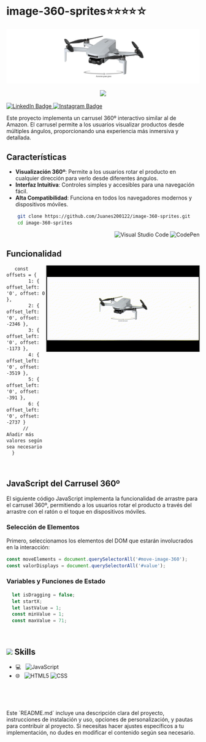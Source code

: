 # image-360-sprites⭐⭐⭐⭐☆

![Banner](image/cap/cap-image.PNG)
<p align="center" style="color: white;">
    <img src="https://profile-counter.glitch.me/Juanes200122/count.svg" />
</p>


<p>
    <a href="https://www.linkedin.com/in/juan-estaban-ar%C3%A9valo-056bab240/" target="_blank" rel="Linkedin">
      <img src="https://img.shields.io/badge/-@JuanEsteban-0077B5?style=flat-square&amp;labelColor=0077B5&amp;logo=LinkedIn&amp;link=https://www.linkedin.com/in/juan-estaban-ar%C3%A9valo-056bab240/" alt="LinkedIn Badge">
    </a> 
    <a href="https://www.instagram.com/jeacsi.official_022?igsh=MWJ6MHRwcnhoZXVxbQ==" target="_blank" rel="Instagram">
      <img src="https://img.shields.io/badge/-@jeacsi.official_022-purple?style=flat&logo=instagram&logoColor=white&link=https://www.instagram.com/jeacsi.official_022?igsh=MWJ6MHRwcnhoZXVxbQ==" alt="Instagram Badge">
    </a>
</p>
<p>Este proyecto implementa un carrusel 360º interactivo similar al de Amazon. El carrusel permite a los usuarios visualizar productos desde múltiples ángulos, proporcionando una experiencia más inmersiva y detallada.</p>

## Características

- **Visualización 360º**: Permite a los usuarios rotar el producto en cualquier dirección para verlo desde diferentes ángulos.
- **Interfaz Intuitiva**: Controles simples y accesibles para una navegación fácil.
- **Alta Compatibilidad**: Funciona en todos los navegadores modernos y dispositivos móviles.

```bash
    git clone https://github.com/Juanes200122/image-360-sprites.git
    cd image-360-sprites
```
<div align="right">
    
![Visual Studio Code](https://img.shields.io/badge/-Visual%20Studio%20Code-007ACC?style=flat&logo=visual-studio-code&logoColor=white)
![CodePen](https://img.shields.io/badge/-CodePen-000000?style=flat&logo=codepen)

</div>

## <b> Funcionalidad</b>
<img align="right" src="image/cap/hero-360-image.gif" width="400"/>

```JS
   const offsets = {
        1: { offset_left: '0', offset: 0 },
        2: { offset_left: '0', offset: -2346 },
        3: { offset_left: '0', offset: -1173 },
        4: { offset_left: '0', offset: -3519 },
        5: { offset_left: '0', offset: -391 },
        6: { offset_left: '0', offset: -2737 }
      // Añadir más valores según sea necesario
  }
```
</br>


## JavaScript del Carrusel 360º

El siguiente código JavaScript implementa la funcionalidad de arrastre para el carrusel 360º, permitiendo a los usuarios rotar el producto a través del arrastre con el ratón o el toque en dispositivos móviles.

### Selección de Elementos

Primero, seleccionamos los elementos del DOM que estarán involucrados en la interacción:

```javascript
const moveElements = document.querySelectorAll('#move-image-360');
const valorDisplays = document.querySelectorAll('#value');

```

###  Variables y Funciones de Estado
```javascript
  let isDragging = false;
  let startX;
  let lastValue = 1;
  const minValue = 1;
  const maxValue = 71;
```


</br>

## <img src="https://media2.giphy.com/media/QssGEmpkyEOhBCb7e1/giphy.gif?cid=ecf05e47a0n3gi1bfqntqmob8g9aid1oyj2wr3ds3mg700bl&rid=giphy.gif" width ="25"><b> Skills</b>
  - 💻 &nbsp;
    ![JavaScript](https://img.shields.io/badge/-JavaScript-333333?style=flat&logo=javascript)
  - 🌐 &nbsp;
    ![HTML5](https://img.shields.io/badge/-HTML5-333333?style=flat&logo=HTML5)
    ![CSS](https://img.shields.io/badge/-CSS-333333?style=flat&logo=CSS3&logoColor=1572B6)



</br></br></br>



<p>
Este `README.md` incluye una descripción clara del proyecto, instrucciones de instalación y uso, opciones de personalización, y pautas para contribuir al proyecto. Si necesitas hacer ajustes específicos a tu implementación, no dudes en modificar el contenido según sea necesario.
</p>
